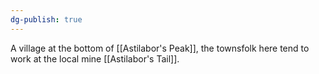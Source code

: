 ```yaml
---
dg-publish: true
---
```


A village at the bottom of [[Astilabor's Peak]], the townsfolk here tend to work at the local mine [[Astilabor's Tail]].